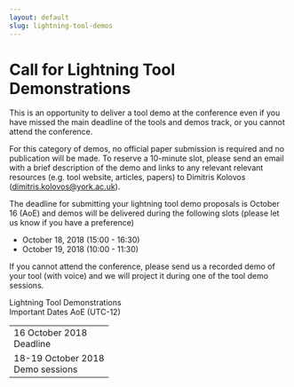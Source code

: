 ```yaml
---
layout: default
slug: lightning-tool-demos
---
```

<div class="row">
 <div class="col-md-8" markdown="1">

# Call for Lightning Tool Demonstrations

This is an opportunity to deliver a tool demo at the conference even if you have missed the main deadline of the tools and demos track, or you cannot attend the conference. 

For this category of demos, no official paper submission is required and no publication will be made. To reserve a 10-minute slot, please send an email with a brief description of the demo and links to any relevant relevant resources (e.g. tool website, articles, papers) to Dimitris Kolovos (dimitris.kolovos@york.ac.uk).

The deadline for submitting your lightning tool demo proposals is October 16 (AoE) and demos will be delivered during the following slots (please let us know if you have a preference)

* October 18, 2018 (15:00 - 16:30)
* October 19, 2018 (10:00 - 11:30)

If you cannot attend the conference, please send us a recorded demo of your tool (with voice) and we will project it during one of the tool demo sessions.

<div id="dates" class="col-md-4">
    <div class="panel panel-primary" style="position: fixed;">
      <div class="panel-heading">
        <div class="panel-title">
           Lightning Tool Demonstrations <br>Important Dates  <span class="pull-right"> 
                                <span class="glyphicon glyphicon-globe"></span>
                                <span class="glyphicon glyphicon-time"></span>
                                AoE (UTC-12)
                              </span> <br /></div>
      </div>
      <table class="table table-hover important-dates-in-sidebar">
      <tbody>
      <tr>
      <td> 16 October 2018 <br />Deadline</td>
      </tr>
      <tr>
      <td> 18-19 October 2018 <br />Demo sessions </td>
      </tr>  
   </tbody>
   </table>  
  </div>
 </div>
</div>


